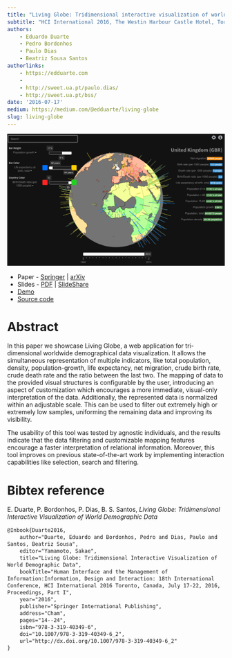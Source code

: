 ```yaml
---
title: "Living Globe: Tridimensional interactive visualization of world demographic data"
subtitle: "HCI International 2016, The Westin Harbour Castle Hotel, Toronto, Canada"
authors:
    - Eduardo Duarte
    - Pedro Bordonhos
    - Paulo Dias
    - Beatriz Sousa Santos
authorlinks:
    - https://edduarte.com
    - 
    - http://sweet.ua.pt/paulo.dias/
    - http://sweet.ua.pt/bss/
date: '2016-07-17'
medium: https://medium.com/@edduarte/living-globe
slug: living-globe
---
```


[![Current prototype of Living Globe](https://raw.githubusercontent.com/edduarte/living-globe/master/screenshot.png)](https://edduarte.github.io/living-globe)

- Paper - [Springer](https://link.springer.com/chapter/10.1007%2F978-3-319-40349-6_2) | [arXiv](https://arxiv.org/abs/1607.05946)
- Slides - [PDF](/hcii2016/slides.pdf) | [SlideShare](http://www.slideshare.net/EduardoDuarte33/hcii2016slides-v3)
- [Demo](https://edduarte.github.io/living-globe)
- [Source code](https://github.com/edduarte/living-globe)

# Abstract

In this paper we showcase Living Globe, a web application for tri-dimensional
worldwide demographical data visualization. It allows the simultaneous
representation of multiple indicators, like total population, density,
population-growth, life expectancy, net migration, crude birth rate, crude
death rate and the ratio between the last two. The mapping of data to the
provided visual structures is configurable by the user, introducing an aspect
of customization which encourages a more immediate, visual-only interpretation
of the data. Additionally, the represented data is normalized within an
adjustable scale. This can be used to filter out extremely high or extremely
low samples, uniforming the remaining data and improving its visibility.

The usability of this tool was tested by agnostic individuals, and the results
indicate that the data filtering and customizable mapping features encourage a
faster interpretation of relational information. Moreover, this tool improves
on previous state-of-the-art work by implementing interaction capabilities like
selection, search and filtering.

# Bibtex reference

E. Duarte, P. Bordonhos, P. Dias, B. S. Santos, *Living Globe: Tridimensional
   Interactive Visualization of World Demographic Data*

```
@Inbook{Duarte2016,
    author="Duarte, Eduardo and Bordonhos, Pedro and Dias, Paulo and Santos, Beatriz Sousa",
    editor="Yamamoto, Sakae",
    title="Living Globe: Tridimensional Interactive Visualization of World Demographic Data",
    bookTitle="Human Interface and the Management of Information:Information, Design and Interaction: 18th International Conference, HCI International 2016 Toronto, Canada, July 17-22, 2016, Proceedings, Part I",
    year="2016",
    publisher="Springer International Publishing",
    address="Cham",
    pages="14--24",
    isbn="978-3-319-40349-6",
    doi="10.1007/978-3-319-40349-6_2",
    url="http://dx.doi.org/10.1007/978-3-319-40349-6_2"
}
```

